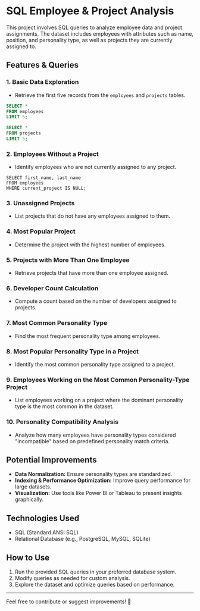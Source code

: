 # SQL Employee & Project Analysis

This project involves SQL queries to analyze employee data and project assignments. The dataset includes employees with attributes such as name, position, and personality type, as well as projects they are currently assigned to.

## Features & Queries

### 1. **Basic Data Exploration**
- Retrieve the first five records from the `employees` and `projects` tables.

```sql
SELECT * 
FROM employees
LIMIT 5;

SELECT * 
FROM projects
LIMIT 5;
```


### 2. **Employees Without a Project**
- Identify employees who are not currently assigned to any project.

```
SELECT first_name, last_name
FROM employees
WHERE current_project IS NULL;
```

### 3. **Unassigned Projects**
- List projects that do not have any employees assigned to them.

### 4. **Most Popular Project**
- Determine the project with the highest number of employees.

### 5. **Projects with More Than One Employee**
- Retrieve projects that have more than one employee assigned.

### 6. **Developer Count Calculation**
- Compute a count based on the number of developers assigned to projects.

### 7. **Most Common Personality Type**
- Find the most frequent personality type among employees.

### 8. **Most Popular Personality Type in a Project**
- Identify the most common personality type assigned to a project.

### 9. **Employees Working on the Most Common Personality-Type Project**
- List employees working on a project where the dominant personality type is the most common in the dataset.

### 10. **Personality Compatibility Analysis**
- Analyze how many employees have personality types considered "incompatible" based on predefined personality match criteria.

## Potential Improvements
- **Data Normalization:** Ensure personality types are standardized.
- **Indexing & Performance Optimization:** Improve query performance for large datasets.
- **Visualization:** Use tools like Power BI or Tableau to present insights graphically.

## Technologies Used
- SQL (Standard ANSI SQL)
- Relational Database (e.g., PostgreSQL, MySQL, SQLite)

## How to Use
1. Run the provided SQL queries in your preferred database system.
2. Modify queries as needed for custom analysis.
3. Explore the dataset and optimize queries based on performance.

---

Feel free to contribute or suggest improvements! 🚀
